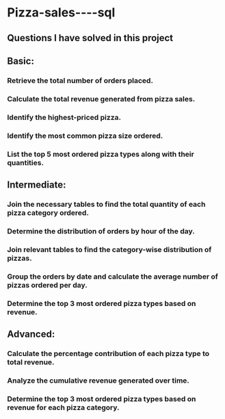 # Pizza-sales----sql
## Questions I have solved in this project 
## Basic:
### Retrieve the total number of orders placed.
### Calculate the total revenue generated from pizza sales.
### Identify the highest-priced pizza.
### Identify the most common pizza size ordered.
### List the top 5 most ordered pizza types along with their quantities.


## Intermediate:
### Join the necessary tables to find the total quantity of each pizza category ordered.
### Determine the distribution of orders by hour of the day.
### Join relevant tables to find the category-wise distribution of pizzas.
### Group the orders by date and calculate the average number of pizzas ordered per day.
### Determine the top 3 most ordered pizza types based on revenue.

## Advanced:
### Calculate the percentage contribution of each pizza type to total revenue.
### Analyze the cumulative revenue generated over time.
### Determine the top 3 most ordered pizza types based on revenue for each pizza category.
